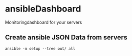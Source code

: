 # ansibleDashboard

Monitoringdashboard for your servers

## Create ansible JSON Data from servers
```ansible -m setup --tree out/ all``` 
